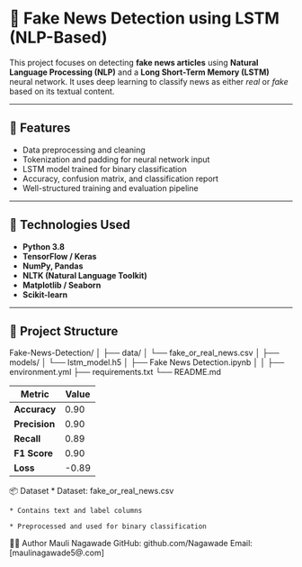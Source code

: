 # 📰 Fake News Detection using LSTM (NLP-Based)

This project focuses on detecting **fake news articles** using **Natural Language Processing (NLP)** and a **Long Short-Term Memory (LSTM)** neural network. It uses deep learning to classify news as either *real* or *fake* based on its textual content.

---

## 📌 Features

- Data preprocessing and cleaning
- Tokenization and padding for neural network input
- LSTM model trained for binary classification
- Accuracy, confusion matrix, and classification report
- Well-structured training and evaluation pipeline

---

## 🧠 Technologies Used

- **Python 3.8**
- **TensorFlow / Keras**
- **NumPy, Pandas**
- **NLTK (Natural Language Toolkit)**
- **Matplotlib / Seaborn**
- **Scikit-learn**

---

## 📁 Project Structure

Fake-News-Detection/
│
├── data/
│ └── fake_or_real_news.csv
│
├── models/
│ └── lstm_model.h5
│
├── Fake News Detection.ipynb
│
│
├── environment.yml
├── requirements.txt
└── README.md


| Metric        | Value |
| ------------- | ----- |
| **Accuracy**  | 0.90  |
| **Precision** | 0.90  |
| **Recall**    | 0.89  |
| **F1 Score**  | 0.90  |
| **Loss**      | -0.89 |



📦 Dataset
    * Dataset: fake_or_real_news.csv

    * Contains text and label columns

    * Preprocessed and used for binary classification



🙋‍♀️ Author
Mauli Nagawade
GitHub: github.com/Nagawade
Email: [maulinagawade5@.com]

